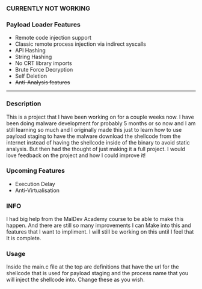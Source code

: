 ### CURRENTLY NOT WORKING

### Payload Loader Features

- Remote code injection support
- Classic remote process injection via indirect syscalls
- API Hashing
- String Hashing
- No CRT library imports
- Brute Force Decryption
- Self Deletion
- ~~Anti-Analysis features~~

  
---
### Description

This is a project that I have been working on for a couple weeks now. I have been doing malware development for probably 5 months or so now and I am still learning so much and I originally made this just to learn how to use payload staging to have the malware download the shellcode from the internet instead of having the shellcode inside of the binary to avoid static analysis. But then had the thought of just making it a full project.
I would love feedback on the project and how I could improve it!

### Upcoming Features

- Execution Delay
- Anti-Virtualisation

### INFO

I had big help from the MalDev Academy course to be able to make this happen. And there are still so many improvements I can Make into this and features that I want to impliment. I will still be working on this until I feel that It is complete.

### Usage
Inside the main.c file at the top are definitions that have the url for the shellcode that is used for payload staging and the process name that you will inject the shellcode into. Change these as you wish.
